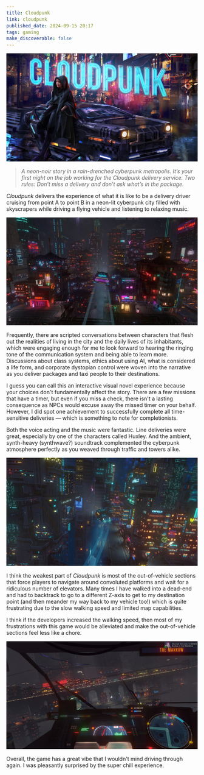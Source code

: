 ```yaml
---
title: Cloudpunk
link: cloudpunk
published_date: 2024-09-15 20:17
tags: gaming
make_discoverable: false
---
```


![](/images/cloudpunk_title.png)

> *A neon-noir story in a rain-drenched cyberpunk metropolis. It’s your first night on the job working for the Cloudpunk delivery service. Two rules: Don’t miss a delivery and don’t ask what’s in the package.*

*Cloudpunk* delivers the experience of what it is like to be a delivery driver cruising from point A to point B in a neon-lit cyberpunk city filled with skyscrapers while driving a flying vehicle and listening to relaxing music.

![](/images/cloudpunk_01.png)

Frequently, there are scripted conversations between characters that flesh out the realities of living in the city and the daily lives of its inhabitants, which were engaging enough for me to look forward to hearing the ringing tone of the communication system and being able to learn more. Discussions about class systems, ethics about using AI, what is considered a life form, and corporate dystopian control were woven into the narrative as you deliver packages and taxi people to their destinations.

I guess you can call this an interactive visual novel experience because your choices don't fundamentally affect the story. There are a few missions that have a timer, but even if you miss a check, there isn't a lasting consequence as NPCs would excuse away the missed timer on your behalf. However, I did spot one achievement to successfully complete all time-sensitive deliveries — which is something to note for completionists.

Both the voice acting and the music were fantastic. Line deliveries were great, especially by one of the characters called Huxley. And the ambient, synth-heavy (synthwave?) soundtrack complemented the cyberpunk atmosphere perfectly as you weaved through traffic and towers alike.

![](/images/cloudpunk_02.png)

I think the weakest part of *Cloudpunk* is most of the out-of-vehicle sections that force players to navigate around convoluted platforms and wait for a ridiculous number of elevators. Many times I have walked into a dead-end and had to backtrack to go to a different Z-axis to get to my destination point (and then meander my way back to my vehicle too!) which is quite frustrating due to the slow walking speed and limited map capabilities.

I think if the developers increased the walking speed, then most of my frustrations with this game would be alleviated and make the out-of-vehicle sections feel less like a chore.

![](/images/cloudpunk_03.png)

Overall, the game has a great vibe that I wouldn't mind driving through again. I was pleasantly surprised by the super chill experience.
